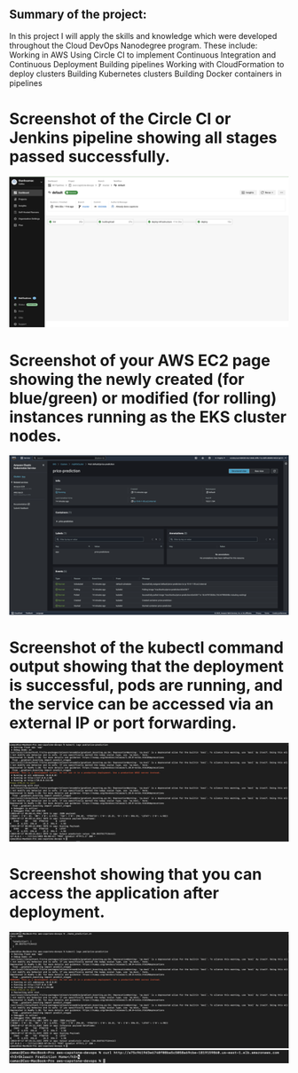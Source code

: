 ## Summary of the project:
In this project I will apply the skills and knowledge which were developed throughout the Cloud DevOps Nanodegree program. These include:
Working in AWS
Using Circle CI to implement Continuous Integration and Continuous Deployment
Building pipelines
Working with CloudFormation to deploy clusters
Building Kubernetes clusters
Building Docker containers in pipelines

# Screenshot of the Circle CI or Jenkins pipeline showing all stages passed successfully.
![S1](./screenshots/SCREENSHOT01.png)
# Screenshot of your AWS EC2 page showing the newly created (for blue/green) or modified (for rolling) instances running as the EKS cluster nodes.
![S2](./screenshots/SCREENSHOT02.png)
# Screenshot of the kubectl command output showing that the deployment is successful, pods are running, and the service can be accessed via an external IP or port forwarding.
![S3](./screenshots/SCREENSHOT03.png)
# Screenshot showing that you can access the application after deployment.
![S4](./screenshots/SCREENSHOT04_1.png)
![S4](./screenshots/SCREENSHOT04_2.png)